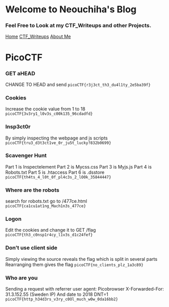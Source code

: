 # Welcome to Neouchiha's Blog

### Feel Free to Look at my CTF_Writeups and other Projects.

[Home](https://npranav7619.github.io/)
[CTF_Writeups](https://npranav7619.github.io/CTF_Writeups)
[About Me](https://npranav7619.github.io/Aboutme)

# PicoCTF
### GET aHEAD
CHANGE TO HEAD and send
```picoCTF{r3j3ct_th3_du4l1ty_2e5ba39f}``` 


### Cookies 
Increase the cookie value from 1 to 18
```picoCTF{3v3ry1_l0v3s_c00k135_96cdadfd}```


### Insp3ct0r
By simply inspecting the webpage and js scripts
```picoCTF{tru3_d3t3ct1ve_0r_ju5t_lucky?832b0699}```


### Scavenger Hunt
Part 1 is Inspectelement
Part 2 is Mycss.css
Part 3 is Myjs.js 
Part 4 is Robots.txt
Part 5 is .htaccess
Part 6 is .dsstore
```picoCTF{th4ts_4_l0t_0f_pl4c3s_2_lO0k_35844447}```


### Where are the robots
search for robots.txt
go to /477ce.html
```picoCTF{ca1cu1at1ng_Mach1n3s_477ce}```


### Logon
Edit the cookies and change it to GET /flag
```picoCTF{th3_c0nsp1r4cy_l1v3s_d1c24fef}```


### Don’t use client side
Simply viewing the source reveals the flag which is split in several parts
Rearranging them gives the flag
```picoCTF{no_clients_plz_1a3c89}```


### Who are you
Sending a request with 
referrer
user agent: Picobrowser
X-Forwarded-For: 31.3.152.55 (Sweden IP)
And date to 2018
DNT=1
```picoCTF{http_h34d3rs_v3ry_c0Ol_much_w0w_0da16bb2}```